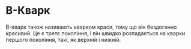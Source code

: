 # B-Кварк

B-кварк також називають кварком краси, тому що він бездоганно красивий. Це є
третє покоління, і він швидко розпадається на кварки першого покоління, такі, як
верхній і нижній.
